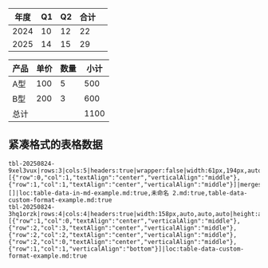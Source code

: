 <!-- table-id: tbl-20250824-9xel3vux --> 

| 年度   | Q1  | Q2  | 合计  |     |
| ---- | --- | --- | --- | --- |
| 2024 | 10  | 12  | 22  |     |
| 2025 | 14  | 15  | 29  |     |

<!-- table-id: tbl-20250824-3hq1orzk --> 

| 产品  | 单价  | 数量  | 小计   | 
| --- | --- | --- | ---- | 
| A型  | 100 | 5   | 500  | 
| B型  | 200 | 3   | 600  | 
| 总计  |     |     | 1100 | 

## 紧凑格式的表格数据


```table-data
tbl-20250824-9xel3vux|rows:3|cols:5|headers:true|wrapper:false|width:61px,194px,auto,27px,auto|height:55px,55px,auto|align:left,left,left,left|cellStyles:[{"row":0,"col":1,"textAlign":"center","verticalAlign":"middle"},{"row":1,"col":1,"textAlign":"center","verticalAlign":"middle"}]|merges:[]|loc:table-data-in-md-example.md:true,未命名 2.md:true,table-data-custom-format-example.md:true
tbl-20250824-3hq1orzk|rows:4|cols:4|headers:true|width:158px,auto,auto,auto|height:auto,109px,34px,auto|align:left,left,left,left|cellStyles:[{"row":1,"col":0,"textAlign":"center","verticalAlign":"middle"},{"row":2,"col":3,"textAlign":"center","verticalAlign":"middle"},{"row":2,"col":2,"textAlign":"center","verticalAlign":"middle"},{"row":2,"col":0,"textAlign":"center","verticalAlign":"middle"},{"row":1,"col":1,"verticalAlign":"bottom"}]|loc:table-data-custom-format-example.md:true
```